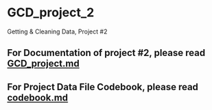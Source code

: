 # GCD_project_2
Getting &amp; Cleaning Data, Project #2


## For Documentation of project #2, please read [GCD_project.md](http://)

## For Project Data File Codebook, please read [codebook.md](http://)
